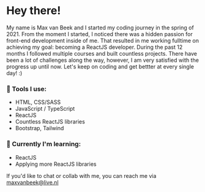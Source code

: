 # Hey there!

My name is Max van Beek and I started my coding journey in the spring of 2021. From the moment I started, I noticed there was a hidden passion for front-end development inside of me. That resulted in me working fulltime on achieving my goal: becoming a ReactJS developer. During the past 12 months I followed multiple courses and built countless projects. There have been a lot of challenges along the way, however, I am very satisfied with the progress up until now. Let's keep on coding and get bettter at every single day! :)


### :hammer: Tools I use:
- HTML, CSS/SASS
- JavaScript / TypeScript
- ReactJS
- Countless ReactJS libraries
- Bootstrap, Tailwind


###  :seedling: Currently I'm learning:
- ReactJS
- Applying more ReactJS libraries

If you'd like to chat or collab with me, you can reach me via maxvanbeek@live.nl

